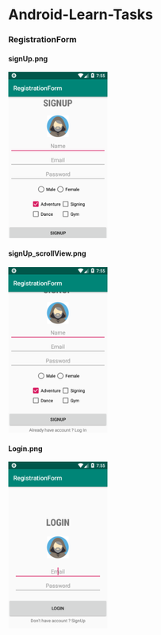 # Android-Learn-Tasks
<h3>RegistrationForm</h3>

<h4>signUp.png</h4>
<img src="screenshot/signUp.png" width=200 ,height=200 />

<h4>signUp_scrollView.png</h4>
<img src="screenshot/signUp_scrollView.png" width=200 ,height=200 />

<h4>Login.png</h4>
<img src="screenshot/Login.png" width=200 ,height=200 />
